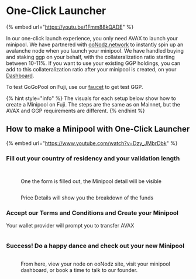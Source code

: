 # One-Click Launcher

{% embed url="https://youtu.be/1Fmm88kQADE" %}

In our one-click launch experience, you only need AVAX to launch your minipool. We have partnered with [ooNodz.network](https://oonodz.network/) to instantly spin up an avalanche node when you launch your minipool. We have handled buying and staking ggp on your behalf, with the collateralization ratio starting between 10-11%. If you want to use your existing GGP holdings, you can add to this collateralization ratio after your minipool is created, on your [Dashboard](https://app.gogopool.com/dashboard/).

To test GoGoPool on Fuji, use our [faucet](https://anr-ggp-faucet.fly.dev/) to get test GGP.

{% hint style="info" %}
The visuals for each setup below show how to create a Minipool on Fuji. The steps are the same as on Mainnet, but the AVAX and GGP requirements are different.
{% endhint %}

## How to make a Minipool with One-Click Launcher

{% embed url="https://www.youtube.com/watch?v=Dzy_JMbrDbk" %}

### Fill out your country of residency and your validation length

<div align="center" data-full-width="false">

<figure><img src="../../.gitbook/assets/Screenshot 2023-12-04 at 3.49.29 PM (1).png" alt=""><figcaption></figcaption></figure>

</div>

<figure><img src="../../.gitbook/assets/Screenshot 2023-12-04 at 4.05.13 PM.png" alt=""><figcaption><p>One the form is filled out, the Minipool detail will be visible</p></figcaption></figure>

<figure><img src="../../.gitbook/assets/Screenshot 2023-12-04 at 4.06.18 PM.png" alt=""><figcaption><p>Price Details will show you the breakdown of the funds</p></figcaption></figure>

### Accept our Terms and Conditions and Create your Minipool

Your wallet provider will prompt you to transfer AVAX

<figure><img src="../../.gitbook/assets/Screenshot 2023-12-04 at 4.06.58 PM.png" alt=""><figcaption></figcaption></figure>

### Success! Do a happy dance and check out your new Minipool

<figure><img src="../../.gitbook/assets/Screenshot 2023-12-04 at 4.18.46 PM.png" alt=""><figcaption><p>From here, view your node on ooNodz site, visit your minipool dashboard, or book a time to talk to our founder.</p></figcaption></figure>
